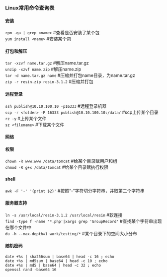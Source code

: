 ### Linux常用命令查询表

#### 安装
`rpm -qa | grep <name>` #查看是否安装了某个包<br/>
`yum install <name>` #安装某个包<br/>

#### 打包和解压
`tar -xzvf name.tar.gz` #解压name.tar.gz<br/>
`unzip -xzvf name.zip` #解压name.zip<br/>
`tar -d name.tar.gz name` #压缩并打包name目录，为name.tar.gz<br/>
`zip -r resin.zip resin-3.1.2` #压缩并打包

#### 远程登录
`ssh publish@10.10.100.10 -p16333` #远程登录机器<br/>
`scp -r <folder> -P 16333 publish@10.10.100.10:/data/` #scp上传某个目录<br/>
`rz -y` #上传某个文件<br/>
`sz <filename>` #下载某个文件<br/>

#### 网络

#### 权限
`chown -R www:www /data/tomcat` #给某个目录赋用户和组<br/>
`chmod -R g+x /data/tomcat` #给某个目录赋执行权限<br/>

#### shell
`awk -F '-' '{print $2}'` #按照“-”字符切分字符串，并取第二个字符串<br/>

#### 服务器支持
`ln -s /usr/local/resin-3.1.2 /usr/local/resin` #软连接<br/>
`find -type f -name '*.php'|xargs grep 'GroupRecord'` #查找某个字符串出现在哪个文件中<br/>
`du -h --max-depth=1 work/testing/*` #某个目录下的空间大小分布<br/>

#### 随机密码
`date +%s | sha256sum | base64 | head -c 16 ; echo` <br/>
`date +%s | md5sum | base64 | head -c 10 ; echo`<br/>
`date +%s | md5 | base64 | head -c 32 ; echo`<br/>
`openssl rand -base64 16`<br/>